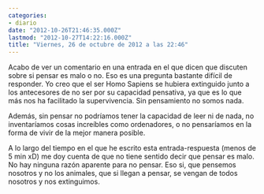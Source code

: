 ```yaml
---
categories:
- diario
date: "2012-10-26T21:46:35.000Z"
lastmod: "2012-10-27T14:22:16.000Z"
title: "Viernes, 26 de octubre de 2012 a las 22:46"
---
```


Acabo de ver un comentario en una entrada en el que dicen que discuten sobre si pensar es malo o no. Eso es una pregunta bastante difí­cil de responder. Yo creo que el ser Homo Sapiens se hubiera extinguido junto a los antecesores de no ser por su capacidad pensativa, ya que es lo que más nos ha facilitado la supervivencia. Sin pensamiento no somos nada.


Además, sin pensar no  podrí­amos tener la capacidad de leer ni de nada, no inventarí­amos cosas increí­bles como ordenadores, o no pensarí­amos en la forma de vivir de la mejor manera posible.

A lo largo del tiempo en el que he escrito esta entrada-respuesta (menos de 5 min xD) me doy cuenta de que no tiene sentido decir que pensar es malo. No hay ninguna razón aparente para no pensar. Eso si, que pensemos nosotros y no los animales, que si llegan a pensar, se vengan de todos nosotros y nos extinguimos.